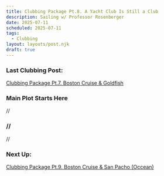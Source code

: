 ```yaml
---
title: Clubbing Package Pt.8. A Yacht Club Is Still a Club
description: Sailing w/ Professor Rosenberger
date: 2025-07-11
scheduled: 2025-07-11
tags:
  - Clubbing
layout: layouts/post.njk
draft: true
---
```


<h3>Last Clubbing Post:</h3>
<a href="{{ '/posts/clubbingpackagept7/' | url }}">Clubbing Package Pt.7. Boston Cruise & Goldfish</a>

<h3>Main Plot Starts Here</h3>

//

<h3>//</h3>

//

<h3>Next Up:</h3>
<a href="{{ '/posts/clubbingpackagept9/' | url }}">Clubbing Package Pt.9. Boston Cruise & San Pacho (Occean)</a>

